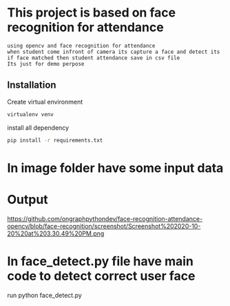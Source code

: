 # This project is based on face recognition for attendance 
    using opencv and face recognition for attendance 
    when student come infront of camera its capture a face and detect its
    if face matched then student attendance save in csv file 
    Its just for demo perpose

## Installation
 
   Create virtual environment <br>
   ```bash
  virtualenv venv
  ```
   install all dependency
  
   ```bash
   pip install -r requirements.txt
  ```

# In image folder have some input data 
# Output
  https://github.com/ongraphpythondev/face-recognition-attendance-opencv/blob/face-recognition/screenshot/Screenshot%202020-10-20%20at%203.30.49%20PM.png
  
# In face_detect.py file have main code to detect correct user face 
   run python face_detect.py

